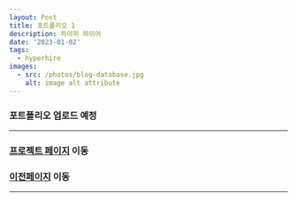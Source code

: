 ```yaml
---
layout: Post
title: 포트폴리오 1
description: 하이퍼 하이어
date: '2023-01-02'
tags:
  - hyperhire
images:
  - src: /photos/blog-database.jpg
    alt: image alt attribute
---
```


### 포트폴리오 업로드 예정

---

### [프로젝트 페이지](/projects) 이동

### [이전페이지](/tags/hyperhire) 이동

---